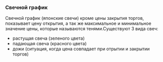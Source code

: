 ### Свечной график
Свечной график (японские свечи) кроме цены закрытия торгов, показывает цену открытия, а так же максимальное и минимальное значение цены, которые называются тенями.Существуют 3 вида свеч:
- растущая свеча (зеленого цвета)
- падающая свеча (красного цвета)
- дожи (ситуация, когда цена совпадает при отрытии и закрытии торгов) 